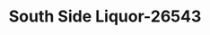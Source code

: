 ---
f_zip-code: 71052
f_state-code: LA
title: South Side Liquor-26543
f_phone: 318-872-4262
f_city-only: Mansfield
f_address: 12908 Highway 171 Mansfield
f_location-unique-id: '26543'
slug: south-side-liquor-26543
updated-on: '2024-05-30T13:46:58.046Z'
created-on: '2024-05-30T13:36:59.803Z'
published-on: '2024-05-30T13:54:32.469Z'
f_city-state: cms/city/mansfield-la.md
f_company: cms/company/south-side-liquor.md
f_state: cms/state/louisiana.md
layout: '[payday-loan].html'
tags: payday-loan
---
